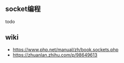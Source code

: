 ## socket编程
todo
## wiki
* https://www.php.net/manual/zh/book.sockets.php
* https://zhuanlan.zhihu.com/p/98649613